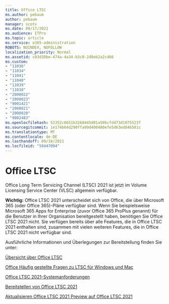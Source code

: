 ```yaml
---
title: Office LTSC
ms.author: pebaum
author: pebaum
manager: scotv
ms.date: 09/17/2021
ms.audience: ITPro
ms.topic: article
ms.service: o365-administration
ROBOTS: NOINDEX, NOFOLLOW
localization_priority: Normal
ms.assetid: c03d30be-474a-4a34-b3c0-240eb2a2c466
ms.custom:
- "11036"
- "11034"
- "11041"
- "11040"
- "11039"
- "11038"
- "2000022"
- "2000023"
- "9001421"
- "2000021"
- "2000020"
- "9002483"
ms.openlocfilehash: 52352c6651b3268445d01a50bcfdd73d1075523f
ms.sourcegitcommit: 1e174b64d290ffa99d400480efe5d63ed846581c
ms.translationtype: MT
ms.contentlocale: de-DE
ms.lasthandoff: 09/18/2021
ms.locfileid: "59447094"
---
```

# <a name="office-ltsc"></a>Office LTSC

Office Long Term Servicing Channel (LTSC) 2021 ist jetzt im Volume Licensing Service Center (VLSC) allgemein verfügbar.

**Wichtig:** Office LTSC 2021 unterscheidet sich von Office, die über Microsoft 365 (oder Office 365)-Pläne verfügbar sind. Wenn Sie beispielsweise Microsoft 365 Apps for Enterprise (zuvor Office 365 ProPlus genannt) für die Benutzer in Ihrer Organisation bereitgestellt haben, benötigen Sie Office LTSC 2021 nicht. Sie verfügen bereits über alle Features, die in Office LTSC 2021 enthalten sind, zusammen mit vielen weiteren Features, die in Office LTSC 2021 nicht verfügbar sind.

Ausführliche Informationen und Überlegungen zur Bereitstellung finden Sie unter:

[Übersicht über Office LTSC](https://docs.microsoft.com/deployoffice/ltsc2021/overview)  

[Office Häufig gestellte Fragen zu LTSC für Windows und Mac](https://support.microsoft.com/office/office-ltsc-for-windows-and-mac-faq-d574cf0b-3ebc-42cf-9035-a3b837e0463c)  

[Office LTSC 2021-Systemanforderungen](https://www.microsoft.com/microsoft-365/microsoft-365-and-office-resources?rtc=1#coreui-heading-kg69bnh)

[Bereitstellen von Office LTSC 2021](https://docs.microsoft.com/deployoffice/ltsc2021/deploy)

[Aktualisieren Office LTSC 2021 Preview auf Office LTSC 2021](https://docs.microsoft.com/deployoffice/ltsc2021/update-from-preview)